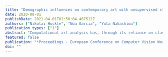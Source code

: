```yaml
---
title: "Demographic influences on contemporary art with unsupervised style embeddings"
date: 2020-08-01
publishDate: 2021-04-01T02:50:04.467512Z
authors: ["Nikolai Huckle", "Noa Garcia", "Yuta Nakashima"]
publication_types: ["1"]
abstract: "Computational art analysis has, through its reliance on classification tasks, prioritised historical datasets in which the artworks are already well sorted with the necessary annotations. Art produced today, on the other hand, is numerous and easily accessible, through the internet and social networks that are used by professional and amateur artists alike to display their work. Although this art---yet unsorted in terms of style and genre---is less suited for supervised analysis, the data sources come with novel information that may help frame the visual content in equally novel ways. As a first step in this direction, we present contempArt, a multi-modal dataset of exclusively contemporary artworks. contempArt is a collection of paintings and drawings, a detailed graph network based on social connections on Instagram and additional socio-demographic information; all attached to 442 artists at the beginning of their career. We evaluate three methods suited for generating unsupervised style embeddings of images and correlate them with the remaining data. We find no connections between visual style on the one hand and social proximity, gender, and nationality on the other."
featured: false
publication: "*Proceedings - European Conference on Computer Vision Workshops*"
doi: ""
---
```


